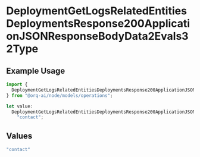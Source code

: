 # DeploymentGetLogsRelatedEntitiesDeploymentsResponse200ApplicationJSONResponseBodyData2Evals32Type

## Example Usage

```typescript
import {
  DeploymentGetLogsRelatedEntitiesDeploymentsResponse200ApplicationJSONResponseBodyData2Evals32Type,
} from "@orq-ai/node/models/operations";

let value:
  DeploymentGetLogsRelatedEntitiesDeploymentsResponse200ApplicationJSONResponseBodyData2Evals32Type =
    "contact";
```

## Values

```typescript
"contact"
```